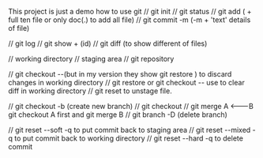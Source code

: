 This project is just a demo how to use git
// git init
// git status
// git add ( + full ten file or only doc(.) to add all file)
// git commit -m (-m + 'text' details of file)

// git log
// git show + (id)
// git diff (to show different of files)

// working directory
// staging area
// git repository

// git checkout --<file>(but in my version they show git restore <file>) to discard changes in working directory
// git restore or git checkout -- use to clear diff in working directory
// git reset to unstage file.


// git checkout -b <branch> (create new branch)
// git checkout <branch>
// git merge
A <---B
git checkout A first and git merge B
// git branch -D <branch> (delete branch)

// git reset --soft -q <commit> to put commit back to staging area
// git reset --mixed -q <commit> to put commit back to working directory
// git reset --hard -q <commit> to delete commit